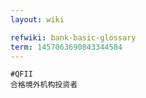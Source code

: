 ```yaml
---
layout: wiki

refwiki: bank-basic-glossary
term: 1457063690843344584
---
```


```
#QFII 
合格境外机构投资者

```